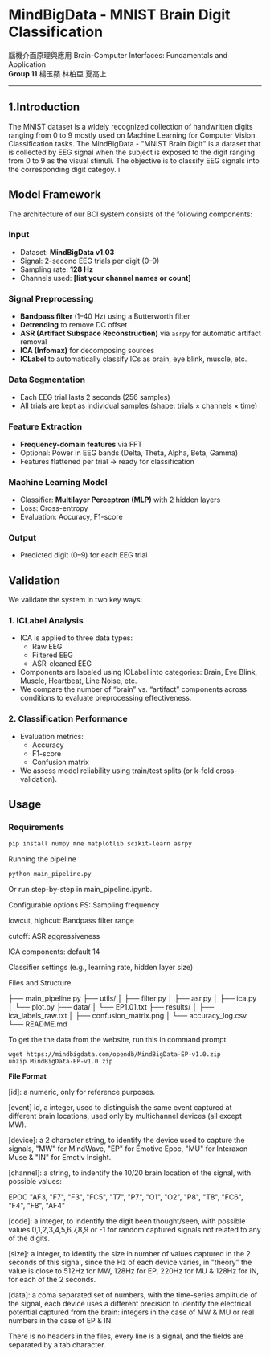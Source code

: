 # MindBigData - MNIST Brain Digit Classification

腦機介面原理與應用 Brain-Computer Interfaces: Fundamentals and Application  
**Group 11**  楊玉蘋 林柏亞 夏高上 

---

## 1.Introduction
The MNIST dataset is a widely recognized collection of handwritten digits ranging from 0 to 9 mostly used on Machine Learning for Computer Vision Classification tasks. The MindBigData - "MNIST Brain Digit" is a dataset that is collected by EEG signal when the subject is exposed to the digit ranging from 0 to 9 as the visual stimuli. The objective is to classify EEG signals into the corresponding digit categoy. 
i




## Model Framework

The architecture of our BCI system consists of the following components:

### Input
- Dataset: **MindBigData v1.03**
- Signal: 2-second EEG trials per digit (0–9)
- Sampling rate: **128 Hz**
- Channels used: **[list your channel names or count]**

### Signal Preprocessing
- **Bandpass filter** (1–40 Hz) using a Butterworth filter
- **Detrending** to remove DC offset
- **ASR (Artifact Subspace Reconstruction)** via `asrpy` for automatic artifact removal
- **ICA (Infomax)** for decomposing sources
- **ICLabel** to automatically classify ICs as brain, eye blink, muscle, etc.

### Data Segmentation
- Each EEG trial lasts 2 seconds (256 samples)
- All trials are kept as individual samples (shape: trials × channels × time)

### Feature Extraction
- **Frequency-domain features** via FFT
- Optional: Power in EEG bands (Delta, Theta, Alpha, Beta, Gamma)
- Features flattened per trial → ready for classification

### Machine Learning Model
- Classifier: **Multilayer Perceptron (MLP)** with 2 hidden layers
- Loss: Cross-entropy
- Evaluation: Accuracy, F1-score

### Output
- Predicted digit (0–9) for each EEG trial


## Validation

We validate the system in two key ways:

### 1. **ICLabel Analysis**
- ICA is applied to three data types:
  - Raw EEG
  - Filtered EEG
  - ASR-cleaned EEG
- Components are labeled using ICLabel into categories: Brain, Eye Blink, Muscle, Heartbeat, Line Noise, etc.
- We compare the number of “brain” vs. “artifact” components across conditions to evaluate preprocessing effectiveness.

### 2. **Classification Performance**
- Evaluation metrics:
  - Accuracy
  - F1-score
  - Confusion matrix
- We assess model reliability using train/test splits (or k-fold cross-validation).


## Usage 

### Requirements
```bash
pip install numpy mne matplotlib scikit-learn asrpy
```

Running the pipeline
```bash
python main_pipeline.py
```
Or run step-by-step in main_pipeline.ipynb.

Configurable options
FS: Sampling frequency

lowcut, highcut: Bandpass filter range

cutoff: ASR aggressiveness

ICA components: default 14

Classifier settings (e.g., learning rate, hidden layer size)

Files and Structure

├── main_pipeline.py
├── utils/
│   ├── filter.py
│   ├── asr.py
│   ├── ica.py
│   └── plot.py
├── data/
│   └── EP1.01.txt
├── results/
│   ├── ica_labels_raw.txt
│   ├── confusion_matrix.png
│   └── accuracy_log.csv
└── README.md

To get the the data from the website, run this in command prompt
```
wget https://mindbigdata.com/opendb/MindBigData-EP-v1.0.zip
unzip MindBigData-EP-v1.0.zip
```

**File Format**

[id]: a numeric, only for reference purposes.

[event] id, a integer, used to distinguish the same event captured at different brain locations, used only by multichannel devices (all except MW).

[device]: a 2 character string, to identify the device used to capture the signals, "MW" for MindWave, "EP" for Emotive Epoc, "MU" for Interaxon Muse & "IN" for Emotiv Insight.

[channel]: a string, to indentify the 10/20 brain location of the signal, with possible values:
 
EPOC	"AF3, "F7", "F3", "FC5", "T7", "P7", "O1", "O2", "P8", "T8", "FC6", "F4", "F8", "AF4"

[code]: a integer, to indentify the digit been thought/seen, with possible values 0,1,2,3,4,5,6,7,8,9 or -1 for random captured signals not related to any of the digits.

[size]: a integer, to identify the size in number of values captured in the 2 seconds of this signal, since the Hz of each device varies, in "theory" the value is close to 512Hz for MW, 128Hz for EP, 220Hz for MU & 128Hz for IN, for each of the 2 seconds.

[data]: a coma separated set of numbers, with the time-series amplitude of the signal, each device uses a different precision to identify the electrical potential captured from the brain: integers in the case of MW & MU or real numbers in the case of EP & IN.

There is no headers in the files,  every line is  a signal, and the fields are separated by a tab character.